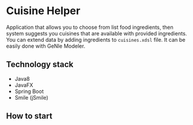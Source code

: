 # Cuisine Helper

Application that allows you to choose from list food ingredients, then system suggests you cuisines that are available with provided ingredients.
You can extend data by adding ingredients to `cuisines.xdsl` file. It can be easily done with GeNIe Modeler.  

## Technology stack

 - Java8
 - JavaFX
 - Spring Boot
 - Smile (jSmile)

## How to start